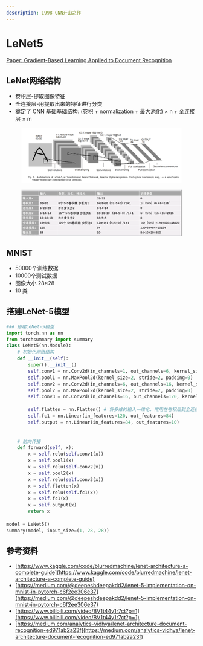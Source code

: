 ```yaml
---
description: 1998 CNN开山之作
---
```


# LeNet5

[Paper: Gradient-Based Learning Applied to Document Recognition](http://yann.lecun.com/exdb/publis/pdf/lecun-98.pdf)

## LeNet网络结构

* 卷积层-提取图像特征
* 全连接层-用提取出来的特征进行分类
* 奠定了 CNN 基础基础结构: (卷积 + normalization + 最大池化) × n + 全连接层 × m

<figure><img src="../../.gitbook/assets/lenet-5.webp" alt=""><figcaption></figcaption></figure>

<figure><img src="../../.gitbook/assets/image (1) (1) (1) (1) (1) (1) (1) (1) (1).png" alt=""><figcaption></figcaption></figure>

## MNIST

* 50000个训练数据
* 10000个测试数据
* 图像大小 28×28
* 10 类

## 搭建LeNet-5模型

```python
### 搭建LeNet-5模型
import torch.nn as nn
from torchsummary import summary
class LeNet5(nn.Module):
    # 初始化网络结构
    def __init__(self):
        super().__init__()
        self.conv1 = nn.Conv2d(in_channels=1, out_channels=6, kernel_size=5, stride=1, padding=0)
        self.pool1 = nn.MaxPool2d(kernel_size=2, stride=2, padding=0)
        self.conv2 = nn.Conv2d(in_channels=6, out_channels=16, kernel_size=5, stride=1, padding=0)
        self.pool2 = nn.MaxPool2d(kernel_size=2, stride=2, padding=0)
        self.conv3 = nn.Conv2d(in_channels=16, out_channels=120, kernel_size=5, stride=1, padding=0)
        
        self.flatten = nn.Flatten() # 将多维的输入一维化，常用在卷积层到全连接层的过渡
        self.fc1 = nn.Linear(in_features=120, out_features=84)
        self.output = nn.Linear(in_features=84, out_features=10)

 
    # 前向传播
    def forward(self, x):
        x = self.relu(self.conv1(x))
        x = self.pool1(x)
        x = self.relu(self.conv2(x))
        x = self.pool2(x)
        x = self.relu(self.conv3(x))
        x = self.flatten(x)
        x = self.relu(self.fc1(x))
        x = self.fc1(x)
        x = self.output(x)
        return x

model = LeNet5()
summary(model, input_size=(1, 28, 28))
```

## 参考资料

* [https://www.kaggle.com/code/blurredmachine/lenet-architecture-a-complete-guide](https://www.kaggle.com/code/blurredmachine/lenet-architecture-a-complete-guide)
* [https://medium.com/@deepeshdeepakdd2/lenet-5-implementation-on-mnist-in-pytorch-c6f2ee306e37](https://medium.com/@deepeshdeepakdd2/lenet-5-implementation-on-mnist-in-pytorch-c6f2ee306e37)
* [https://www.bilibili.com/video/BV1t44y1r7ct?p=1](https://www.bilibili.com/video/BV1t44y1r7ct?p=1)
* [https://medium.com/analytics-vidhya/lenet-architecture-document-recognition-ed971ab2a23f](https://medium.com/analytics-vidhya/lenet-architecture-document-recognition-ed971ab2a23f)
